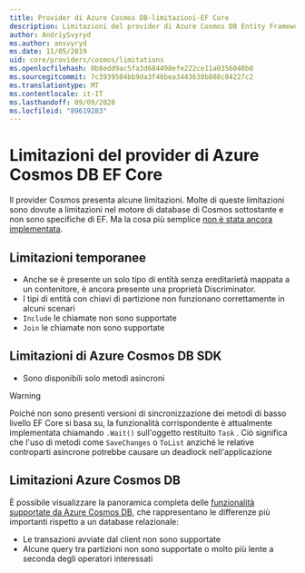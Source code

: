 ```yaml
---
title: Provider di Azure Cosmos DB-limitazioni-EF Core
description: Limitazioni del provider di Azure Cosmos DB Entity Framework Core rispetto ad altri provider
author: AndriySvyryd
ms.author: ansvyryd
ms.date: 11/05/2019
uid: core/providers/cosmos/limitations
ms.openlocfilehash: 0b8edd9ac5fa3d684498efe222ce11a0356040b8
ms.sourcegitcommit: 7c3939504bb9da3f46bea3443638b808c04227c2
ms.translationtype: MT
ms.contentlocale: it-IT
ms.lasthandoff: 09/09/2020
ms.locfileid: "89619283"
---
```

# <a name="ef-core-azure-cosmos-db-provider-limitations"></a>Limitazioni del provider di Azure Cosmos DB EF Core

Il provider Cosmos presenta alcune limitazioni. Molte di queste limitazioni sono dovute a limitazioni nel motore di database di Cosmos sottostante e non sono specifiche di EF. Ma la cosa più semplice [non è stata ancora implementata](https://github.com/aspnet/EntityFrameworkCore/issues?page=1&q=is%3Aissue+is%3Aopen+Cosmos+in%3Atitle+label%3Atype-enhancement+sort%3Areactions-%2B1-desc).

## <a name="temporary-limitations"></a>Limitazioni temporanee

- Anche se è presente un solo tipo di entità senza ereditarietà mappata a un contenitore, è ancora presente una proprietà Discriminator.
- I tipi di entità con chiavi di partizione non funzionano correttamente in alcuni scenari
- `Include` le chiamate non sono supportate
- `Join` le chiamate non sono supportate

## <a name="azure-cosmos-db-sdk-limitations"></a>Limitazioni di Azure Cosmos DB SDK

- Sono disponibili solo metodi asincroni

> [!WARNING]
> Poiché non sono presenti versioni di sincronizzazione dei metodi di basso livello EF Core si basa su, la funzionalità corrispondente è attualmente implementata chiamando `.Wait()` sull'oggetto restituito `Task` . Ciò significa che l'uso di metodi come `SaveChanges` o `ToList` anziché le relative controparti asincrone potrebbe causare un deadlock nell'applicazione

## <a name="azure-cosmos-db-limitations"></a>Limitazioni Azure Cosmos DB

È possibile visualizzare la panoramica completa delle [funzionalità supportate da Azure Cosmos DB](/azure/cosmos-db/modeling-data), che rappresentano le differenze più importanti rispetto a un database relazionale:

- Le transazioni avviate dal client non sono supportate
- Alcune query tra partizioni non sono supportate o molto più lente a seconda degli operatori interessati
